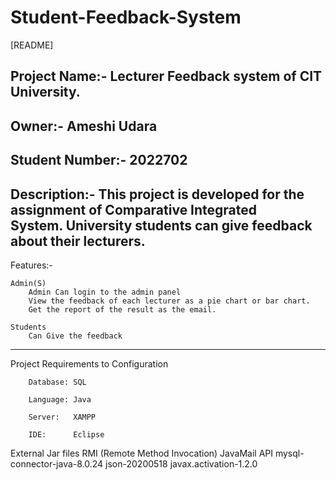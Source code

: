 # Student-Feedback-System
[README]

Project Name:-   Lecturer Feedback system of CIT University.
----------------------------------------------------------------------------------------
Owner:-          Ameshi Udara 
----------------------------------------------------------------------------------------
Student Number:- 2022702
----------------------------------------------------------------------------------------
Description:-    This project is developed for the assignment of Comparative Integrated                       
                 System. University students can give feedback about their lecturers.
----------------------------------------------------------------------------------------
Features:-

	Admin(S)
		Admin Can login to the admin panel
		View the feedback of each lecturer as a pie chart or bar chart.
		Get the report of the result as the email.

	Students
		Can Give the feedback 
-----------------------------------------------------------------------------------------
Project Requirements to Configuration
	   
        Database: SQL
	    
        Language: Java
	    
        Server:   XAMPP
	    
        IDE:      Eclipse
 
External Jar files 
	RMI (Remote Method Invocation)
	JavaMail API
	mysql-connector-java-8.0.24 
	json-20200518
	javax.activation-1.2.0